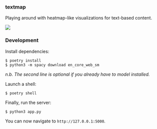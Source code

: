 ### textmap

Playing around with heatmap-like visualizations for text-based content.

![](https://files.catbox.moe/fr34s2.png)

### Development

Install dependencies:

```
$ poetry install
$ python3 -m spacy download en_core_web_sm
```

_n.b. The second line is optional if you already have to model installed._

Launch a shell:

```
$ poetry shell
```

Finally, run the server:

```
$ python3 app.py
```

You can now navigate to `http://127.0.0.1:5000`.
